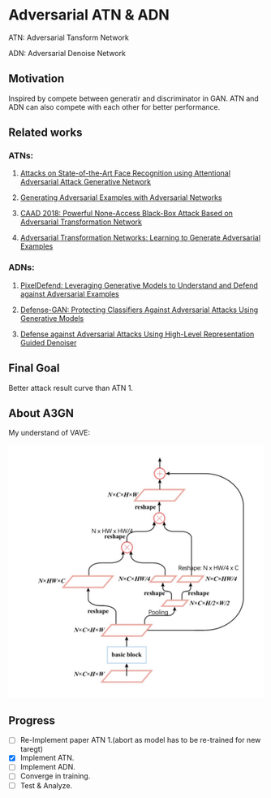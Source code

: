 # Adversarial ATN & ADN

ATN: Adversarial Tansform Network

ADN: Adversarial Denoise Network

## Motivation

Inspired by compete between generatir and discriminator in GAN. ATN and ADN can also compete with each other for better performance.

## Related works

### ATNs:

1. [Attacks on State-of-the-Art Face Recognition using Attentional Adversarial Attack Generative Network](https://arxiv.org/abs/1811.12026)

2. [Generating Adversarial Examples with Adversarial Networks](https://www.ijcai.org/proceedings/2018/0543.pdf)

3. [CAAD 2018: Powerful None-Access Black-Box Attack Based on Adversarial Transformation Network](https://arxiv.org/abs/1811.01225)

4. [Adversarial Transformation Networks: Learning to Generate Adversarial Examples](https://arxiv.org/pdf/1703.09387)

### ADNs:

1. [PixelDefend: Leveraging Generative Models to Understand and Defend against Adversarial Examples](https://arxiv.org/abs/1710.10766)

2. [Defense-GAN: Protecting Classifiers Against Adversarial Attacks Using Generative Models](https://arxiv.org/abs/1805.06605)

3. [Defense against Adversarial Attacks Using High-Level Representation Guided Denoiser](https://arxiv.org/abs/1712.02976)

## Final Goal

Better attack result curve than ATN 1.

## About A3GN

My understand of VAVE:

![](https://raw.githubusercontent.com/HaojieYuan/img_links/master/imgs/20190422195438.png)

## Progress

- [ ] Re-Implement paper ATN 1.(abort as model has to be re-trained for new taregt)
- [x] Implement ATN.
- [ ] Implement ADN.
- [ ] Converge in training.
- [ ] Test & Analyze.
